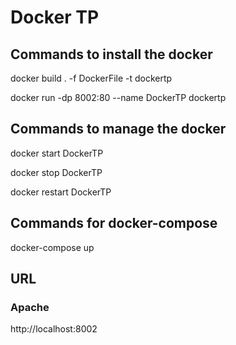 # Docker TP
## Commands to install the docker
docker build . -f DockerFile -t dockertp

docker run -dp 8002:80 --name DockerTP dockertp

## Commands to manage the docker
docker start DockerTP

docker stop DockerTP

docker restart DockerTP

## Commands for docker-compose
docker-compose up

## URL
### Apache
http://localhost:8002

